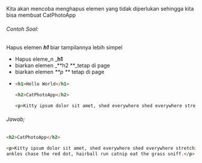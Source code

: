 Kita akan mencoba menghapus elemen yang tidak diperlukan sehingga kita bisa membuat CatPhotoApp



###### Contoh Soal:

Hapus elemen _**h1**_ biar tampilannya lebih simpel

* Hapus eleme_n _**h1**
* biarkan elemen _**h2 **_tetap di page
* biarkan elemen _**p **_ tetap di page
* ```HTML
  <h1>Hello World</h1>

  <h2>CatPhotoApp</h2>

  <p>Kitty ipsum dolor sit amet, shed everywhere shed everywhere stretching attack your ankles chase the red dot, hairball run catnip eat the grass sniff.</p>
  ```



###### Jawab;

```HTML
<h2>CatPhotoApp</h2>

<p>Kitty ipsum dolor sit amet, shed everywhere shed everywhere stretching attack your 
ankles chase the red dot, hairball run catnip eat the grass sniff.</p>
```



